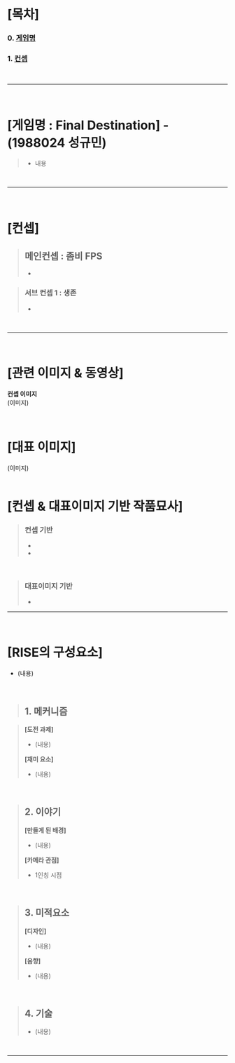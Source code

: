 # [목차]
### 0. [게임명](#게임명--final-destination---1988024-성규민)
### 1. [컨셉](#컨셉)
<br>

---------------------------------------  
<br>

# [게임명 : Final Destination] - (1988024 성규민)
> - 내용  <br>

<br>

---------------------------------------  
<br>


# [컨셉]
>## 메인컨셉 : 좀비 FPS
>- 

>### 서브 컨셉 1 : 생존
>- 

<br>

---------------------------------------  
<br>

# [관련 이미지 & 동영상]

**컨셉 이미지**  <br>
(이미지) <br>

<br>

# [대표 이미지]

(이미지) <br>
<br>

# [컨셉 & 대표이미지 기반 작품묘사]
> ### 컨셉 기반
>- 
>- 
<br>


> ### 대표이미지 기반
>- 

---------------------------------------  
<br>

# [RISE의 구성요소]
- (내용)
<br>

>## 1. 메커니즘

>__[도전 과제]__
>- (내용)
>
>__[재미 요소]__
>- (내용)

<br>

>## 2. 이야기
>__[만들게 된 배경]__
>- (내용)
>
>__[카메라 관점]__ 
>- 1인칭 시점
<br>

>## 3. 미적요소
>__[디자인]__
>- (내용)
>
>__[음향]__
>- (내용)
<br>

>## 4. 기술
>- (내용)
<br>

---------------------------------------  
<br>

